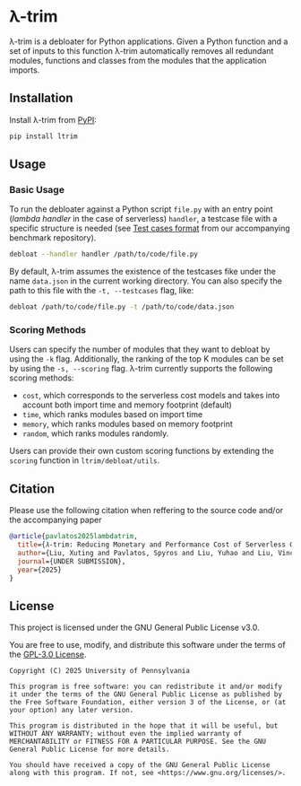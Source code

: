 # λ-trim

λ-trim is a debloater for Python applications. Given a Python function and a set of inputs to this function λ-trim automatically removes all redundant modules, functions and classes from the modules that the application imports.

## Installation

Install λ-trim from [PyPI](https://pypi.org/project/uv/):

```bash
pip install ltrim
```

## Usage

### Basic Usage

To run the debloater against a Python script `file.py` with an entry point (*lambda handler* in the case of serverless) `handler`, a testcase file with a specific structure is needed (see [Test cases format](https://github.com/eniac/serverless-bench?tab=readme-ov-file#test-cases-format) from our accompanying benchmark repository).

```bash
debloat --handler handler /path/to/code/file.py
```

By default, λ-trim assumes the existence of the testcases fike under the name `data.json` in the current working directory. You can also specify the path to this file with the `-t, --testcases` flag, like:

```bash
debloat /path/to/code/file.py -t /path/to/code/data.json
```

### Scoring Methods

Users can specify the number of modules that they want to debloat by using the `-k` flag.
Additionally, the ranking of the top K modules can be set by using the `-s, --scoring` flag.
λ-trim currently supports the following scoring methods:

- `cost`, which corresponds to the serverless cost models and takes into account both import time and memory footprint (default)
- `time`, which ranks modules based on import time
- `memory`, which ranks modules based on memory footprint
- `random`, which ranks modules randomly.

Users can provide their own custom scoring functions by extending the `scoring` function in `ltrim/debloat/utils`.

## Citation

Please use the following citation when reffering to the source code and/or the accompanying paper

```bibtex
@article{pavlatos2025lambdatrim,
  title={𝜆-trim: Reducing Monetary and Performance Cost of Serverless Cold Starts with Cost-driven Application Debloating},
  author={Liu, Xuting and Pavlatos, Spyros and Liu, Yuhao and Liu, Vincent},
  journal={UNDER SUBMISSION},
  year={2025}
}
```

## License

This project is licensed under the GNU General Public License v3.0.

You are free to use, modify, and distribute this software under the terms of the [GPL-3.0 License](https://www.gnu.org/licenses/gpl-3.0.html).

```pqsql
Copyright (C) 2025 University of Pennsylvania

This program is free software: you can redistribute it and/or modify it under the terms of the GNU General Public License as published by the Free Software Foundation, either version 3 of the License, or (at your option) any later version.

This program is distributed in the hope that it will be useful, but WITHOUT ANY WARRANTY; without even the implied warranty of MERCHANTABILITY or FITNESS FOR A PARTICULAR PURPOSE. See the GNU General Public License for more details.

You should have received a copy of the GNU General Public License along with this program. If not, see <https://www.gnu.org/licenses/>.
```
